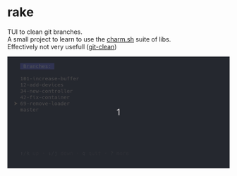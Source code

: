 # rake
TUI to clean git branches.\
A small project to learn to use the [charm.sh](https://charm.sh/) suite of libs.\
Effectively not very usefull ([git-clean](https://github.com/qrasmont/utils/blob/master/scripts/git-clean))

![](_resources/gc.gif)
